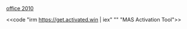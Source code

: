 [office 2010](https://drive.google.com/drive/folders/17oyszbeflJZWZctZ28TlG2LPVCllZIFV?usp=drive_link)

<<code "irm https://get.activated.win | iex" "" "MAS Activation Tool">>